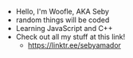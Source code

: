 - Hello, I'm Woofle, AKA Seby
- random things will be coded
- Learning JavaScript and C++
- Check out all my stuff at this link!
  - https://linktr.ee/sebyamador
